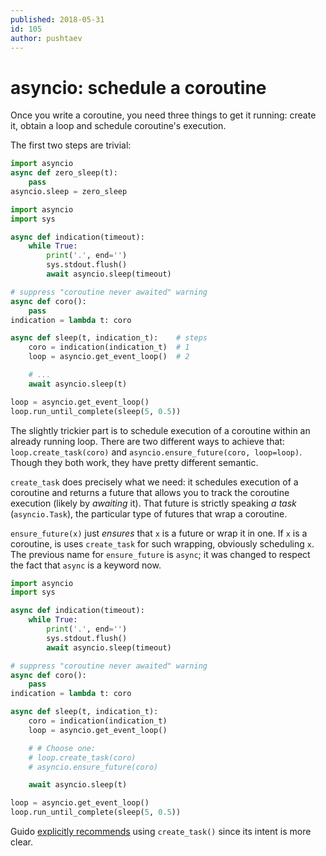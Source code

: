 ```yaml
---
published: 2018-05-31
id: 105
author: pushtaev
---
```


# asyncio: schedule a coroutine

Once you write a coroutine, you need three things to get it running: create it, obtain a loop and schedule coroutine's execution.

The first two steps are trivial:

```python {hide}
import asyncio
async def zero_sleep(t):
    pass
asyncio.sleep = zero_sleep
```

```python {continue}
import asyncio
import sys

async def indication(timeout):
    while True:
        print('.', end='')
        sys.stdout.flush()
        await asyncio.sleep(timeout)
```

```python {merge} {continue} {hide}
# suppress "coroutine never awaited" warning
async def coro():
    pass
indication = lambda t: coro
```

```python {merge} {continue}
async def sleep(t, indication_t):    # steps
    coro = indication(indication_t)  # 1
    loop = asyncio.get_event_loop()  # 2

    # ...
    await asyncio.sleep(t)

loop = asyncio.get_event_loop()
loop.run_until_complete(sleep(5, 0.5))
```

The slightly trickier part is to schedule execution of a coroutine within an already running loop.
There are two different ways to achieve that: `loop.create_task(coro)` and `asyncio.ensure_future(coro, loop=loop)`.
Though they both work, they have pretty different semantic.

`create_task` does precisely what we need: it schedules execution of a coroutine and returns a future that allows you to track the coroutine execution (likely by *awaiting* it).
That future is strictly speaking *a task* (`asyncio.Task`), the particular type of futures that wrap a coroutine.

`ensure_future(x)` just *ensures* that `x` is a future or wrap it in one.
If `x` is a coroutine, is uses `create_task` for such wrapping, obviously scheduling `x`.
The previous name for `ensure_future` is `async`; it was changed to respect the fact that `async` is a keyword now.

```python {continue}
import asyncio
import sys

async def indication(timeout):
    while True:
        print('.', end='')
        sys.stdout.flush()
        await asyncio.sleep(timeout)
```

```python {merge} {continue} {hide}
# suppress "coroutine never awaited" warning
async def coro():
    pass
indication = lambda t: coro
```

```python {merge} {continue}
async def sleep(t, indication_t):
    coro = indication(indication_t)
    loop = asyncio.get_event_loop()

    # # Choose one:
    # loop.create_task(coro)
    # asyncio.ensure_future(coro)

    await asyncio.sleep(t)

loop = asyncio.get_event_loop()
loop.run_until_complete(sleep(5, 0.5))
```

Guido [explicitly recommends](https://github.com/python/asyncio/issues/477#issuecomment-268709555) using `create_task()` since its intent is more clear.
